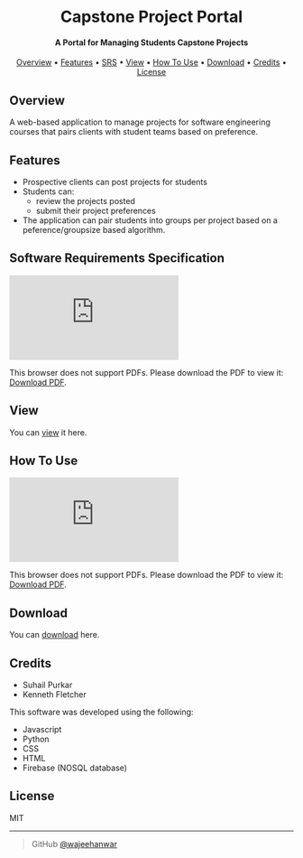 <h1 align="center">
  <br>
  Capstone Project Portal
  <br>
</h1>

<h4 align="center">A Portal for Managing Students Capstone Projects</h4>

<p align="center">
<a href="#overview">Overview</a> •
<a href="#features">Features</a> •
<a href="#software-requirements-specification">SRS</a> •
<a href="#view">View</a> •
  <a href="#how-to-use">How To Use</a> •
  <a href="#download">Download</a> •
  <a href="#credits">Credits</a> •
  <a href="#license">License</a>
</p>

## Overview

A web-based application to manage projects for software engineering courses that pairs clients with student teams based on preference.

## Features

- Prospective clients can post projects for students
- Students can:
  - review the projects posted
  - submit their project preferences
- The application can pair students into groups per project based on a peference/groupsize based algorithm.

## Software Requirements Specification

<object data="https://raw.githubusercontent.com/wajeehanwar/Capstone-Project-Portal/master/docs/Capstone_Project_Portal_SRS.pdf" type="application/pdf" width="700px" height="700px">
    <embed src="https://raw.githubusercontent.com/wajeehanwar/Capstone-Project-Portal/master/docs/Capstone_Project_Portal_SRS.pdf">
        <p>This browser does not support PDFs. Please download the PDF to view it: <a href="https://raw.githubusercontent.com/wajeehanwar/Capstone-Project-Portal/master/docs/Capstone_Project_Portal_SRS.pdf">Download PDF</a>.</p>
    </embed>
</object>

## View

You can [view](https://wajeehanwar.github.io/Capstone-Project-Portal/) it here.

## How To Use

<object data="https://raw.githubusercontent.com/wajeehanwar/Capstone-Project-Portal/master/docs/Capstone_Project_Portal_User_Manual.pdf" type="application/pdf" width="700px" height="700px">
    <embed src="https://raw.githubusercontent.com/wajeehanwar/Capstone-Project-Portal/master/docs/Capstone_Project_Portal_User_Manual.pdf">
        <p>This browser does not support PDFs. Please download the PDF to view it: <a href="https://raw.githubusercontent.com/wajeehanwar/Capstone-Project-Portal/master/docs/Capstone_Project_Portal_User_Manual.pdf">Download PDF</a>.</p>
    </embed>
</object>

## Download

You can [download](https://github.com//wajeehanwar/Capstone-Project-Portal) here.

## Credits

- Suhail Purkar
- Kenneth Fletcher

This software was developed using the following:

- Javascript
- Python
- CSS
- HTML
- Firebase (NOSQL database)

## License

MIT

---

> GitHub [@wajeehanwar](https://github.com/wajeehanwar)
